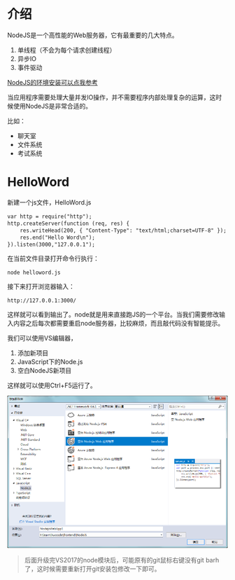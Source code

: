 # 介绍

NodeJS是一个高性能的Web服务器，它有最重要的几大特点。

1. 单线程（不会为每个请求创建线程）
2. 异步IO
3. 事件驱动


[NodeJS的环境安装可以点我参考](../05/nodehuan-jing-da-jian.md)


当应用程序需要处理大量并发IO操作，并不需要程序内部处理复杂的运算，这时候使用NodeJS是非常合适的。

比如：

* 聊天室
* 文件系统
* 考试系统

# HelloWord

新建一个js文件，HelloWord.js

	var http = require("http");
	http.createServer(function (req, res) {
	    res.writeHead(200, { "Content-Type": "text/html;charset=UTF-8" });
	    res.end("Hello Word\n");
	}).listen(3000,"127.0.0.1");

在当前文件目录打开命令行执行：

	node helloword.js

接下来打开浏览器输入：

	http://127.0.0.1:3000/

这样就可以看到输出了。node就是用来直接跑JS的一个平台。当我们需要修改输入内容之后每次都需要重启node服务器，比较麻烦，而且敲代码没有智能提示。

我们可以使用VS编辑器，

1. 添加新项目
2. JavaScript下的Node.js
3. 空白NodeJS新项目

这样就可以使用Ctrl+F5运行了。

![](../assets/62.png)


> 后面升级完VS2017的node模块后，可能原有的git鼠标右键没有git barh了，这时候需要重新打开git安装包修改一下即可。
